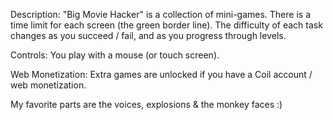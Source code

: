 Description:
"Big Movie Hacker" is a collection of mini-games. There is a time limit for each screen (the green border line). The difficulty of each task changes as you succeed / fail, and as you progress through levels.

Controls:
You play with a mouse (or touch screen).

Web Monetization:
Extra games are unlocked if you have a Coil account / web monetization.

My favorite parts are the voices, explosions & the monkey faces :)